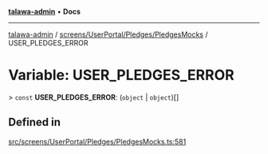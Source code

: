 [**talawa-admin**](../../../../../README.md) • **Docs**

***

[talawa-admin](../../../../../modules.md) / [screens/UserPortal/Pledges/PledgesMocks](../README.md) / USER\_PLEDGES\_ERROR

# Variable: USER\_PLEDGES\_ERROR

\> `const` **USER\_PLEDGES\_ERROR**: (`object` \| `object`)[]

## Defined in

[src/screens/UserPortal/Pledges/PledgesMocks.ts:581](https://github.com/PalisadoesFoundation/talawa-admin/blob/4bef0939e3fab4672bfd3599312195b8557e01a3/src/screens/UserPortal/Pledges/PledgesMocks.ts#L581)
